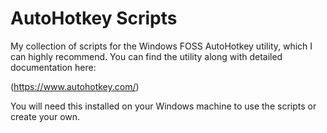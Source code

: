 # AutoHotkey Scripts

My collection of scripts for the Windows FOSS AutoHotkey utility, which I can highly recommend. You can find the utility along with detailed documentation here:

(https://www.autohotkey.com/)

You will need this installed on your Windows machine to use the scripts or create your own.
